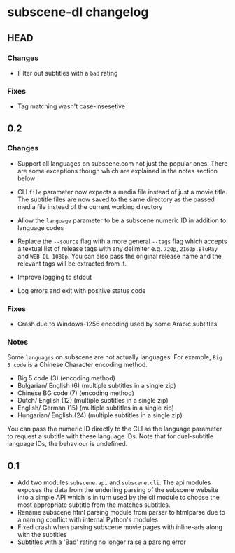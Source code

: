 # subscene-dl changelog

## HEAD

### Changes

- Filter out subtitles with a `bad` rating

### Fixes

- Tag matching wasn't case-insesetive

## 0.2

### Changes

- Support all languages on subscene.com not just the popular ones. There
  are some exceptions though which are explained in the notes section
  below

- CLI `file` parameter now expects a media file instead of just a movie
  title. The subtitle files are now saved to the same directory as the
  passed media file instead of the current working directory

- Allow the `language` parameter to be a subscene numeric ID in addition
  to language codes

- Replace the `--source` flag with a more general `--tags` flag which
  accepts a textual list of release tags with any delimiter e.g. `720p`,
  `2160p.BluRay` and `WEB-DL 1080p`. You can also pass the original
  release name and the relevant tags will be extracted from it.

- Improve logging to stdout

- Log errors and exit with positive status code

### Fixes

- Crash due to Windows-1256 encoding used by some Arabic subtitles

### Notes

Some `languages` on subscene are not actually languages. For example,
`Big 5 code` is a Chinese Character encoding method.

- Big 5 code (3) (encoding method)
- Bulgarian/ English (6) (multiple subtitles in a single zip)
- Chinese BG code (7) (encoding method)
- Dutch/ English (12) (multiple subtitles in a single zip)
- English/ German (15) (multiple subtitles in a single zip)
- Hungarian/ English (24) (multiple subtitles in a single zip)

You can pass the numeric ID directly to the CLI as the language
parameter to request a subtitle with these language IDs. Note that for
dual-subtitle language IDs, the behaviour is undefined.

## 0.1

- Add two modules:`subscene.api` and `subscene.cli`. The api modules
  exposes the data from the underling parsing of the subscene website
  into a simple API which is in turn used by the cli module to choose
  the most appropriate subtitle from the matches subtitles.
- Rename subscene html parsing module from parser to htmlparse due to a
  naming conflict with internal Python's modules
- Fixed crash when parsing subscene movie pages with inline-ads along
  with the subtitles
- Subtitles with a 'Bad' rating no longer raise a parsing error
